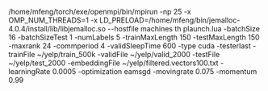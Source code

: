 /home/mfeng/torch/exe/openmpi/bin/mpirun -np 25 -x OMP_NUM_THREADS=1 -x LD_PRELOAD=/home/mfeng/bin/jemalloc-4.0.4/install/lib/libjemalloc.so --hostfile machines th plaunch.lua -batchSize 16 -batchSizeTest 1 -numLabels 5 -trainMaxLength 150 -testMaxLength 150 -maxrank 24 -commperiod 4 -validSleepTime 600 -type cuda -testerlast -trainFile ~/yelp/train_500k -validFile ~/yelp/valid_2000 -testFile ~/yelp/test_2000 -embeddingFile ~/yelp/filtered.vectors100.txt -learningRate 0.0005 -optimization eamsgd -movingrate 0.075 -momentum 0.99  
